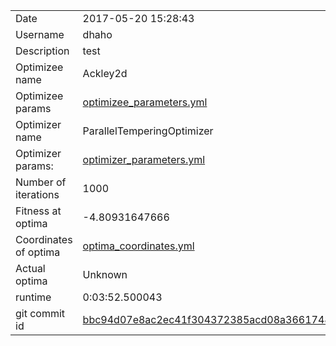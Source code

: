 | | |
| --- | --- |
| Date | 2017-05-20 15:28:43 |
| Username | dhaho |
| Description | test |
| Optimizee name | Ackley2d |
| Optimizee params |  <a href="optimizee_parameters.yml">optimizee_parameters.yml</a>  |
| Optimizer name | ParallelTemperingOptimizer |
| Optimizer params: |  <a href="optimizer_parameters.yml">optimizer_parameters.yml</a>  |
| Number of iterations | 1000 |
| Fitness at optima | -4.80931647666 |
| Coordinates of optima |  <a href="optima_coordinates.yml">optima_coordinates.yml</a>  |
| Actual optima |  Unknown  |
| runtime | 0:03:52.500043 |
| git commit id | <a href="git@github.com:IGITUGraz/LTL/commit/bbc94d07e8ac2ec41f304372385acd08a3661748">bbc94d07e8ac2ec41f304372385acd08a3661748</a> |